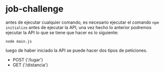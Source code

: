 # job-challenge
antes de ejecutar cualquier comando, es necesario ejecutar el comando `npm initialize` antes de ejecutar la API,
una vez hecho lo anterior podremos ejecutar la API lo que se tiene que hacer es lo siguiente:
```
node main.js
```
luego de haber iniciado la API se puede hacer dos tipos de peticiones.
- POST ('/lugar')
- GET  ('/distancia')
